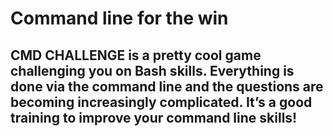 # Command line for the win

## CMD CHALLENGE is a pretty cool game challenging you on Bash skills. Everything is done via the command line and the questions are becoming increasingly complicated. It’s a good training to improve your command line skills!
